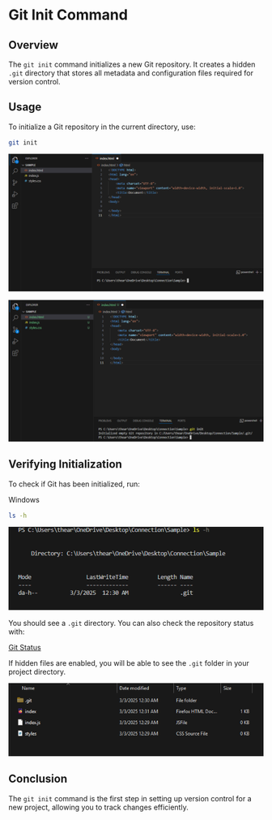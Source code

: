 # Git Init Command  

## Overview  
The `git init` command initializes a new Git repository. It creates a hidden `.git` directory that stores all metadata and configuration files required for version control.  

## Usage  

To initialize a Git repository in the current directory, use:  

```sh
git init
```  
![1](../Images/Git_init/1.png) 

![2](../Images/Git_init/2.png) 

## Verifying Initialization  

To check if Git has been initialized, run:  

Windows
```sh
ls -h 
```  
![3](../Images/Git_init/3.png)

You should see a `.git` directory. You can also check the repository status with:  

[Git Status](Commands/git_status.md)  

If hidden files are enabled, you will be able to see the `.git` folder in your project directory.  

![4](../Images/Git_init/4.png)

## Conclusion  

The `git init` command is the first step in setting up version control for a new project, allowing you to track changes efficiently.  
